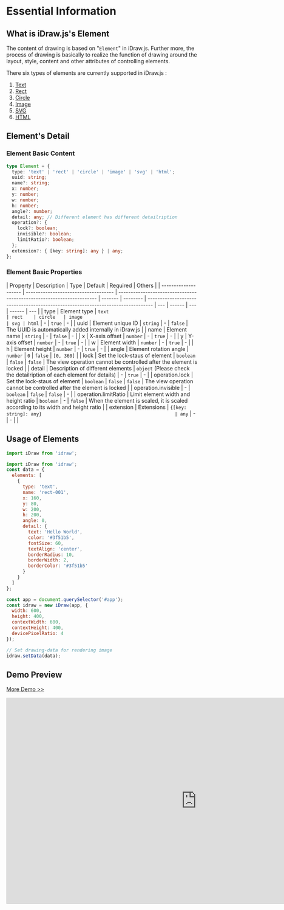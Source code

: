 # Essential Information

## What is iDraw.js's Element

The content of drawing is based on "`Element`" in iDraw.js. Further more, the process of drawing is basically to realize the function of drawing around the layout, style, content and other attributes of controlling elements.

There six types of elements are currently supported in iDraw.js :

1. [Text](./text.md)
2. [Rect](./rect.md)
3. [Circle](./circle.md)
4. [Image](./image.md)
5. [SVG](./svg.md)
6. [HTML](./html.md)

## Element's Detail

### Element Basic Content

```ts
type Element = {
  type: 'text' | 'rect' | 'circle' | 'image' | 'svg' | 'html';
  uuid: string;
  name?: string;
  x: number;
  y: number;
  w: number;
  h: number;
  angle?: number;
  detail: any; // Different element has different detailription
  operation?: {
    lock?: boolean;
    invisible?: boolean;
    limitRatio?: boolean;
  };
  extension?: { [key: string]: any } | any;
};
```

### Element Basic Properties

| Property             | Description                          | Type                                                                  | Default | Required | Others                                                                           |
| -------------------- | ------------------------------------ | --------------------------------------------------------------------- | ------- | -------- | -------------------------------------------------------------------------------- | --- | ------ | --- | ------ | --- |
| type                 | Element type                         | ` text                                                                | rect    | circle   | image                                                                            | svg | html ` | -   | `true` | -   |
| uuid                 | Element unique ID                    | `string`                                                              | -       | `false`  | The UUID is automatically added internally in iDraw.js                           |
| name                 | Element name                         | `string`                                                              | -       | `false`  | -                                                                                |
| x                    | X-axis offset                        | `number`                                                              | -       | `true`   | -                                                                                |
| y                    | Y-axis offset                        | `number`                                                              | -       | `true`   | -                                                                                |
| w                    | Element width                        | `number`                                                              | -       | `true`   | -                                                                                |
| h                    | Element height                       | `number`                                                              | -       | `true`   | -                                                                                |
| angle                | Element rotation angle               | `number`                                                              | `0`     | `false`  | `[0, 360]`                                                                       |
| lock                 | Set the lock-staus of element        | `boolean`                                                             | `false` | `false`  | The view operation cannot be controlled after the element is locked              |
| detail               | Description of different elements    | `object` (Please check the detailription of each element for details) | -       | `true`   | -                                                                                |
| operation.lock       | Set the lock-staus of element        | `boolean`                                                             | `false` | `false`  | The view operation cannot be controlled after the element is locked              |
| operation.invisible  | -                                    | `boolean`                                                             | `false` | `false`  | -                                                                                |
| operation.limitRatio | Limit element width and height ratio | `boolean`                                                             | -       | `false`  | When the element is scaled, it is scaled according to its width and height ratio |
| extension            | Extensions                           | `{[key: string]: any}                                                 | any`    | -        | -                                                                                |     |

## Usage of Elements

```js
import iDraw from 'idraw';

import iDraw from 'idraw';
const data = {
  elements: [
    {
      type: 'text',
      name: 'rect-001',
      x: 160,
      y: 80,
      w: 200,
      h: 200,
      angle: 0,
      detail: {
        text: 'Hello World',
        color: '#3f51b5',
        fontSize: 60,
        textAlign: 'center',
        borderRadius: 10,
        borderWidth: 2,
        borderColor: '#3f51b5'
      }
    }
  ]
};

const app = document.querySelector('#app');
const idraw = new iDraw(app, {
  width: 600,
  height: 400,
  contextWidth: 600,
  contextHeight: 400,
  devicePixelRatio: 4
});

// Set drawing-data for rendering image
idraw.setData(data);
```

## Demo Preview

[More Demo >>](https://idraw.js.org/playground/?demo=elem-rect)

<iframe class="idraw-playground-preview" 
    src="https://idraw.js.org/playground/?demo=elem-rect&header=false&sider=false&default-editor-split=50" 
    width="1000" height="540" frameborder="no" border="0"
    style="border: 1px solid #cecece; margin: 0px auto;"
  ></iframe>
